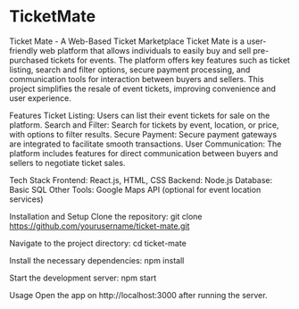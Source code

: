 # TicketMate
Ticket Mate - A Web-Based Ticket Marketplace
Ticket Mate is a user-friendly web platform that allows individuals to easily buy and sell pre-purchased tickets for events. The platform offers key features such as ticket listing, search and filter options, secure payment processing, and communication tools for interaction between buyers and sellers. This project simplifies the resale of event tickets, improving convenience and user experience.

Features
Ticket Listing: Users can list their event tickets for sale on the platform.
Search and Filter: Search for tickets by event, location, or price, with options to filter results.
Secure Payment: Secure payment gateways are integrated to facilitate smooth transactions.
User Communication: The platform includes features for direct communication between buyers and sellers to negotiate ticket sales.

Tech Stack
Frontend: React.js, HTML, CSS
Backend: Node.js
Database: Basic SQL
Other Tools: Google Maps API (optional for event location services)

Installation and Setup
Clone the repository:
git clone https://github.com/yourusername/ticket-mate.git

Navigate to the project directory:
cd ticket-mate

Install the necessary dependencies:
npm install

Start the development server:
npm start


Usage
Open the app on http://localhost:3000 after running the server.
